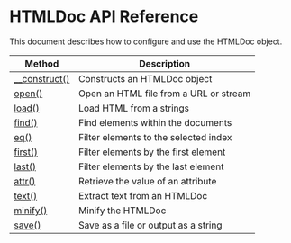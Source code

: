 # HTMLDoc API Reference

This document describes how to configure and use the HTMLDoc object.

| Method							| Description 								|
|-----------------------------------|-------------------------------------------|
| [__construct()](construct.md)		| Constructs an HTMLDoc object 				|
| [open()](open.md)					| Open an HTML file from a URL or stream 	|
| [load()](load.md)					| Load HTML from a strings					|
| [find()](find.md)					| Find elements within the documents		|
| [eq()](eq.md)						| Filter elements to the selected index		|
| [first()](first.md)				| Filter elements by the first element		|
| [last()](last.md)					| Filter elements by the last element		|
| [attr()](attr.md)					| Retrieve the value of an attribute		|
| [text()](text.md)					| Extract text from an HTMLDoc		 		|
| [minify()](minify.md)				| Minify the HTMLDoc						|
| [save()](save.md)					| Save as a file or output as a string 		|
